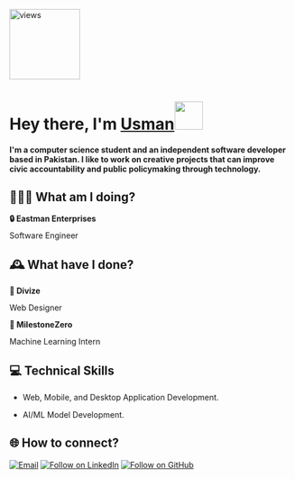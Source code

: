<a href="https://github.com/usmanelahi"><img alt="views" title="Github views" src="https://komarev.com/ghpvc/?username=usmanelahi&style=flat-square" width="125"/></a>

<h1 align="left">Hey there, I'm <a href="https://www.linkedin.com/in/m-usman-elahi/">Usman</a><img src="https://media.giphy.com/media/hvRJCLFzcasrR4ia7z/giphy.gif" width="50">

#### I'm a computer science student and an independent software developer based in Pakistan. I like to work on creative projects that can improve civic accountability and public policymaking through technology.

## 🧑🏽‍💻 What am I doing?

<div style="line-height: 1.15">
    <b>🔒 Eastman Enterprises</b>
    <p>Software Engineer</p>
</div>

## 🕰 What have I done?

<div style="line-height: 1.15">
    <b>🚀 Divize</b>
    <p>Web Designer</p>
</div>

<div style="line-height: 1.15">
    <b>🚀 MilestoneZero</b>
    <p>Machine Learning Intern</p>
</div>

## 💻 Technical Skills

- Web, Mobile, and Desktop Application Development.

- AI/ML Model Development.

<h2 align="left">🌐 How to connect?</h2>
<p align="left">
  <a href="mailto:usmanelahi0201@gmail.com"><img title="Email" src="https://img.shields.io/badge/Gmail-D14836?style=for-the-badge&logo=gmail&logoColor=white"/></a>
  <a href="https://www.linkedin.com/in/m-usman-elahi/"><img title="Follow on LinkedIn" src="https://img.shields.io/badge/LinkedIn-0077B5?style=for-the-badge&logo=linkedin&logoColor=white"/></a>
  <a href="https://github.com/usmanelahi"><img title="Follow on GitHub" src="https://img.shields.io/badge/GitHub-100000?style=for-the-badge&logo=github&logoColor=white"/></a>
</p>
